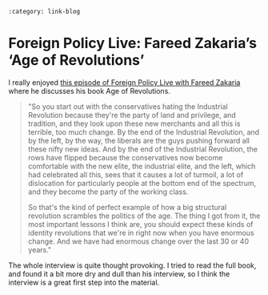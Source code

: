 ```{post} Jan 19, 2025
:category: link-blog
```

# Foreign Policy Live: Fareed Zakaria’s ‘Age of Revolutions’

I really enjoyed [this episode of Foreign Policy Live with Fareed
Zakaria](https://overcast.fm/+AA_HMDOVjr0) where he discusses his book
Age of Revolutions.

> "So you start out with the conservatives hating the Industrial
> Revolution because they\'re the party of land and privilege, and
> tradition, and they look upon these new merchants and all this is
> terrible, too much change. By the end of the Industrial Revolution,
> and by the left, by the way, the liberals are the guys pushing forward
> all these nifty new ideas. And by the end of the Industrial
> Revolution, the rows have flipped because the conservatives now become
> comfortable with the new elite, the industrial elite, and the left,
> which had celebrated all this, sees that it causes a lot of turmoil, a
> lot of dislocation for particularly people at the bottom end of the
> spectrum, and they become the party of the working class.
>
> So that\'s the kind of perfect example of how a big structural
> revolution scrambles the politics of the age. The thing I got from it,
> the most important lessons I think are, you should expect these kinds
> of identity revolutions that we\'re in right now when you have
> enormous change. And we have had enormous change over the last 30 or
> 40 years."

The whole interview is quite thought provoking. I tried to read the full
book, and found it a bit more dry and dull than his interview, so I
think the interview is a great first step into the material.
